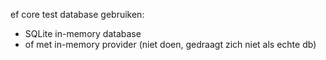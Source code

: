 
ef core test database gebruiken:
- SQLite in-memory database
- of met in-memory provider (niet doen, gedraagt zich niet als echte db)